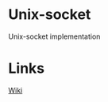 # Unix-socket
Unix-socket implementation 
# Links
[Wiki](https://github.com/piligr1m/Unix-socket/wiki)
